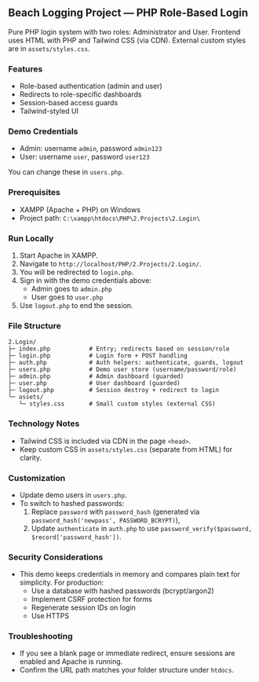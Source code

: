 ## Beach Logging Project — PHP Role-Based Login

Pure PHP login system with two roles: Administrator and User. Frontend uses HTML with PHP and Tailwind CSS (via CDN). External custom styles are in `assets/styles.css`.

### Features
- Role-based authentication (admin and user)
- Redirects to role-specific dashboards
- Session-based access guards
- Tailwind-styled UI

### Demo Credentials
- Admin: username `admin`, password `admin123`
- User: username `user`, password `user123`

You can change these in `users.php`.

### Prerequisites
- XAMPP (Apache + PHP) on Windows
- Project path: `C:\xampp\htdocs\PHP\2.Projects\2.Login\`

### Run Locally
1. Start Apache in XAMPP.
2. Navigate to `http://localhost/PHP/2.Projects/2.Login/`.
3. You will be redirected to `login.php`.
4. Sign in with the demo credentials above:
   - Admin goes to `admin.php`
   - User goes to `user.php`
5. Use `logout.php` to end the session.

### File Structure
```
2.Login/
├─ index.php           # Entry; redirects based on session/role
├─ login.php           # Login form + POST handling
├─ auth.php            # Auth helpers: authenticate, guards, logout
├─ users.php           # Demo user store (username/password/role)
├─ admin.php           # Admin dashboard (guarded)
├─ user.php            # User dashboard (guarded)
├─ logout.php          # Session destroy + redirect to login
└─ assets/
   └─ styles.css       # Small custom styles (external CSS)
```

### Technology Notes
- Tailwind CSS is included via CDN in the page `<head>`.
- Keep custom CSS in `assets/styles.css` (separate from HTML) for clarity.

### Customization
- Update demo users in `users.php`.
- To switch to hashed passwords:
  1. Replace `password` with `password_hash` (generated via `password_hash('newpass', PASSWORD_BCRYPT)`),
  2. Update `authenticate` in `auth.php` to use `password_verify($password, $record['password_hash'])`.

### Security Considerations
- This demo keeps credentials in memory and compares plain text for simplicity. For production:
  - Use a database with hashed passwords (bcrypt/argon2)
  - Implement CSRF protection for forms
  - Regenerate session IDs on login
  - Use HTTPS

### Troubleshooting
- If you see a blank page or immediate redirect, ensure sessions are enabled and Apache is running.
- Confirm the URL path matches your folder structure under `htdocs`.



